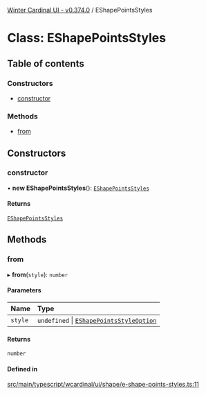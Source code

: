 [Winter Cardinal UI - v0.374.0](../index.md) / EShapePointsStyles

# Class: EShapePointsStyles

## Table of contents

### Constructors

- [constructor](EShapePointsStyles.md#constructor)

### Methods

- [from](EShapePointsStyles.md#from)

## Constructors

### constructor

• **new EShapePointsStyles**(): [`EShapePointsStyles`](EShapePointsStyles.md)

#### Returns

[`EShapePointsStyles`](EShapePointsStyles.md)

## Methods

### from

▸ **from**(`style`): `number`

#### Parameters

| Name | Type |
| :------ | :------ |
| `style` | `undefined` \| [`EShapePointsStyleOption`](../index.md#eshapepointsstyleoption) |

#### Returns

`number`

#### Defined in

[src/main/typescript/wcardinal/ui/shape/e-shape-points-styles.ts:11](https://github.com/winter-cardinal/winter-cardinal-ui/blob/v0.310.1/src/main/typescript/wcardinal/ui/shape/e-shape-points-styles.ts#L11)

